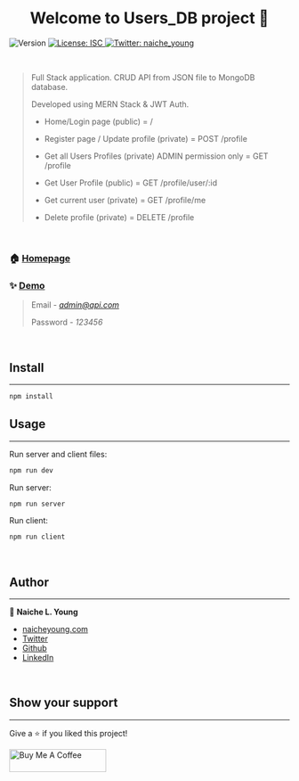 <h1 align="center">Welcome to Users_DB project 👋</h1>
<p>
  <img alt="Version" src="https://img.shields.io/badge/version-2.0.0-blue.svg?cacheSeconds=2592000" />
  <a href="#" target="_blank">
    <img alt="License: ISC" src="https://img.shields.io/badge/License-ISC-yellow.svg" />
  </a>
  <a href="https://twitter.com/naiche_young" target="_blank">
    <img alt="Twitter: naiche_young" src="https://img.shields.io/twitter/follow/naiche_young.svg?style=social" />
  </a>
</p>

<br/>

> Full Stack application. CRUD API from JSON file to MongoDB database.
>
> Developed using MERN Stack & JWT Auth.
>
> - Home/Login page (public) =  /
>
> - Register page / Update profile (private) = POST /profile
>
> - Get all Users Profiles (private) ADMIN permission only = GET /profile
>
> - Get User Profile (public) = GET /profile/user/:id
>
> - Get current user (private) = GET /profile/me
>
> - Delete profile (private) = DELETE /profile

<br/>

### 🏠 [Homepage](https://clientscrud.herokuapp.com/)

### ✨ [Demo](https://clientscrud.herokuapp.com/)

> Email -  *admin@api.com*
>
> Password - *123456*

<br/>

## Install

---

```sh
npm install
```

## Usage

---

Run server and client files:

```sh
npm run dev
```

Run server:

```sh
npm run server
```

Run client:

```sh
npm run client
```

<br/>

## Author

---

👤 **Naiche L. Young**

* [naicheyoung.com](https://naicheyoung.com)
* [Twitter](https://twitter.com/naiche_young)
* [Github](https://github.com/nai-young)
* [LinkedIn](https://linkedin.com/in/naiyoung)

<br/>

## Show your support

---

Give a ⭐️ if you liked this project!

<a href="https://www.buymeacoffee.com/naiyoung" target="_blank"><img src="https://www.buymeacoffee.com/assets/img/custom_images/orange_img.png" alt="Buy Me A Coffee" style="height: 41px !important;width: 174px !important;" ></a>
